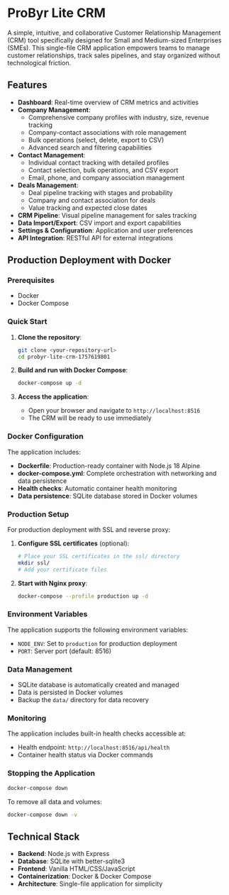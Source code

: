 # ProByr Lite CRM

A simple, intuitive, and collaborative Customer Relationship Management (CRM) tool specifically designed for Small and Medium-sized Enterprises (SMEs). This single-file CRM application empowers teams to manage customer relationships, track sales pipelines, and stay organized without technological friction.

## Features

- **Dashboard**: Real-time overview of CRM metrics and activities
- **Company Management**: 
  - Comprehensive company profiles with industry, size, revenue tracking
  - Company-contact associations with role management
  - Bulk operations (select, delete, export to CSV)
  - Advanced search and filtering capabilities
- **Contact Management**: 
  - Individual contact tracking with detailed profiles
  - Contact selection, bulk operations, and CSV export
  - Email, phone, and company association management
- **Deals Management**: 
  - Deal pipeline tracking with stages and probability
  - Company and contact association for deals
  - Value tracking and expected close dates
- **CRM Pipeline**: Visual pipeline management for sales tracking
- **Data Import/Export**: CSV import and export capabilities
- **Settings & Configuration**: Application and user preferences
- **API Integration**: RESTful API for external integrations

## Production Deployment with Docker

### Prerequisites

- Docker
- Docker Compose

### Quick Start

1. **Clone the repository**:
   ```bash
   git clone <your-repository-url>
   cd probyr-lite-crm-1757619801
   ```

2. **Build and run with Docker Compose**:
   ```bash
   docker-compose up -d
   ```

3. **Access the application**:
   - Open your browser and navigate to `http://localhost:8516`
   - The CRM will be ready to use immediately

### Docker Configuration

The application includes:

- **Dockerfile**: Production-ready container with Node.js 18 Alpine
- **docker-compose.yml**: Complete orchestration with networking and data persistence
- **Health checks**: Automatic container health monitoring
- **Data persistence**: SQLite database stored in Docker volumes

### Production Setup

For production deployment with SSL and reverse proxy:

1. **Configure SSL certificates** (optional):
   ```bash
   # Place your SSL certificates in the ssl/ directory
   mkdir ssl/
   # Add your certificate files
   ```

2. **Start with Nginx proxy**:
   ```bash
   docker-compose --profile production up -d
   ```

### Environment Variables

The application supports the following environment variables:

- `NODE_ENV`: Set to `production` for production deployment
- `PORT`: Server port (default: 8516)

### Data Management

- SQLite database is automatically created and managed
- Data is persisted in Docker volumes
- Backup the `data/` directory for data recovery

### Monitoring

The application includes built-in health checks accessible at:
- Health endpoint: `http://localhost:8516/api/health`
- Container health status via Docker commands

### Stopping the Application

```bash
docker-compose down
```

To remove all data and volumes:
```bash
docker-compose down -v
```

## Technical Stack

- **Backend**: Node.js with Express
- **Database**: SQLite with better-sqlite3
- **Frontend**: Vanilla HTML/CSS/JavaScript
- **Containerization**: Docker & Docker Compose
- **Architecture**: Single-file application for simplicity